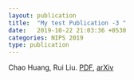 ```yaml
---
layout: publication
title:  "My test Publication -3 "
date:   2019-10-22 21:03:36 +0530
categories: NIPS 2019
type: publication
---
```

Chao Huang, Rui Liu. [PDF][PDF], [arXiv][arXiv]



[PDF]: https://jekyllrb.com/docs/home
[arXiv]:   https://github.com/jekyll/jekyll

